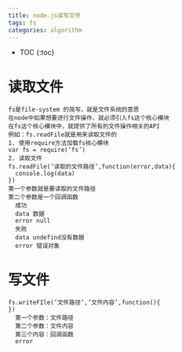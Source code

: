 ```yaml
---
title: node.js读写文件
tags: fs
categories: algorithm
---
```


* TOC
{:toc}

# 读取文件
    fs是file-system 的简写，就是文件系统的意思  
    在node中如果想要进行文件操作，就必须引入fs这个核心模块  
    在fs这个核心模块中，就提供了所有的文件操作相关的API  
    例如：fs.readFile就是用来读取文件的
    1. 使用require方法加载fs核心模块  
    var fs = require(‘fs’)
    2. 读取文件  
    fs.readFile(‘读取的文件路径’,function(error,data){  
      console.log(data)  
    })  
    第一个参数就是要读取的文件路径  
    第二个参数是一个回调函数  
      成功  
      data 数据  
      error null   
      失败  
      data undefind没有数据  
      error 错误对象



# 写文件
    fs.writeFIle(‘文件路径’,’文件内容’,function(){
    })
      第一个参数：文件路径
      第二个参数：文件内容
      第三个内容：回调函数
      error
